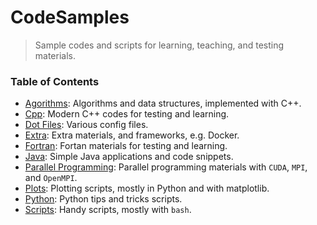 # CodeSamples

> Sample codes and scripts for learning, teaching, and testing materials.

### Table of Contents
- [Agorithms](Algorithms): Algorithms and data structures, implemented with C++.
- [Cpp](Cpp): Modern C++ codes for testing and learning.
- [Dot Files](DotFiles): Various config files.
- [Extra](Extra): Extra materials, and frameworks, e.g. Docker.
- [Fortran](Fortran): Fortan materials for testing and learning.
- [Java](Java): Simple Java applications and code snippets.
- [Parallel Programming](Parallel): Parallel programming materials with `CUDA`, `MPI`, and `OpenMPI`.
- [Plots](Plots): Plotting scripts, mostly in Python and with matplotlib.
- [Python](Python): Python tips and tricks scripts.
- [Scripts](Scripts): Handy scripts, mostly with `bash`.
